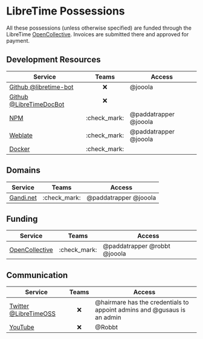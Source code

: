# LibreTime Possessions

All these possessions (unless otherwise specified) are funded through the
LibreTime [OpenCollective](https://opencollective.com/libretime). Invoices are
submitted there and approved for payment.

## Development Resources

| Service                                                       |    Teams     | Access                |
| ------------------------------------------------------------- | :----------: | --------------------- |
| [Github @libretime-bot](https://github.com/libretime-bot)     |     :x:      | @jooola               |
| [Github @LibreTimeDocBot](https://github.com/LibreTimeDocBot) |     :x:      |                       |
| [NPM](https://www.npmjs.com/org/libretime)                    | :check_mark: | @paddatrapper @jooola |
| [Weblate](https://hosted.weblate.org/projects/libretime/)     | :check_mark: | @paddatrapper @jooola |
| [Docker](https://hub.docker.com/u/libretime)                  | :check_mark: |                       |

## Domains

| Service                             |    Teams     | Access                |
| ----------------------------------- | :----------: | --------------------- |
| [Gandi.net](https://www.gandi.net/) | :check_mark: | @paddatrapper @jooola |

## Funding

| Service                                                |    Teams     | Access                       |
| ------------------------------------------------------ | :----------: | ---------------------------- |
| [OpenCollective](https://opencollective.com/libretime) | :check_mark: | @paddatrapper @robbt @jooola |

## Communication

| Service                                                             | Teams | Access                                                                  |
| ------------------------------------------------------------------- | :---: | ----------------------------------------------------------------------- |
| [Twitter @LibreTimeOSS](https://twitter.com/LibreTimeOSS)           |  :x:  | @hairmare has the credentials to appoint admins and @gusaus is an admin |
| [YouTube](https://www.youtube.com/channel/UC-MA9GzkTb8th1YlDmF0NfA) |  :x:  | @Robbt                                                                  |
